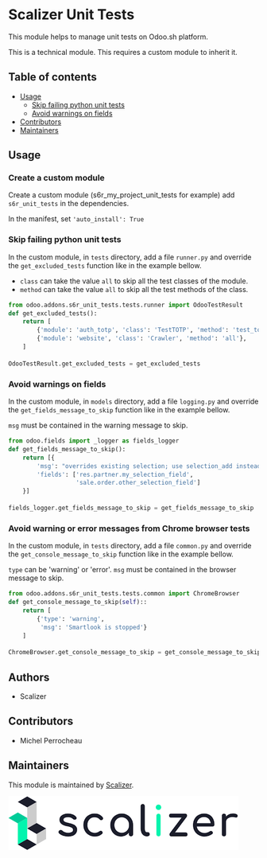 Scalizer Unit Tests
===================

This module helps to manage unit tests on Odoo.sh platform.

This is a technical module. This requires a custom module to inherit it.

## Table of contents

* [Usage](#usage)
  * [Skip failing python unit tests](skip-failing-python-unit-tests)
  * [Avoid warnings on fields](avoid-warnings-on-fields)
* [Contributors](#contributors)
* [Maintainers](#maintainers)

## Usage

### Create a custom module

Create a custom module (s6r_my_project_unit_tests for example) add `s6r_unit_tests` in the dependencies. 

In the manifest, set `'auto_install': True`


### Skip failing python unit tests

In the custom module, in `tests` directory, add a file `runner.py` and override the `get_excluded_tests` function like in the example bellow.

- `class` can take the value `all` to skip all the test classes of the module.
- `method` can take the value `all` to skip all the test methods of the class.

```python
from odoo.addons.s6r_unit_tests.tests.runner import OdooTestResult
def get_excluded_tests():
    return [
        {'module': 'auth_totp', 'class': 'TestTOTP', 'method': 'test_totp'},
        {'module': 'website', 'class': 'Crawler', 'method': 'all'},
    ]

OdooTestResult.get_excluded_tests = get_excluded_tests
```


### Avoid warnings on fields

In the custom module, in `models` directory, add a file `logging.py` and override the `get_fields_message_to_skip` function like in the example bellow.

`msg` must be contained in the warning message to skip. 

```python
from odoo.fields import _logger as fields_logger
def get_fields_message_to_skip():
    return [{
        'msg': "overrides existing selection; use selection_add instead",
        'fields': ['res.partner.my_selection_field',
                   'sale.order.other_selection_field']
    }]

fields_logger.get_fields_message_to_skip = get_fields_message_to_skip
```


### Avoid warning or error messages from Chrome browser tests

In the custom module, in `tests` directory, add a file `common.py` and override the `get_console_message_to_skip` function like in the example bellow.

`type` can be 'warning' or 'error'. 
`msg` must be contained in the browser message to skip. 

```python
from odoo.addons.s6r_unit_tests.tests.common import ChromeBrowser
def get_console_message_to_skip(self)::
    return [
        {'type': 'warning',
         'msg': 'Smartlook is stopped'}
    ]

ChromeBrowser.get_console_message_to_skip = get_console_message_to_skip
```

## Authors

* Scalizer

## Contributors

* Michel Perrocheau

## Maintainers

This module is maintained by [Scalizer](https://www.scalizer.fr).

![Scalizer](./static/description/logo.png)


